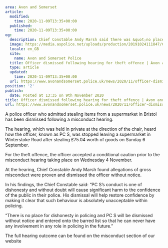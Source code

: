 ```yaml
area: Avon and Somerset
article:
  modified:
    time: 2020-11-09T13:35+00:00
  published:
    time: 2020-11-09T13:35+00:00
og:
  description: Chief Constable Andy Marsh said there was &quot;no place for dishonesty in policing&quot;.
  image: https://media.aspolice.net/uploads/production/20191024111847/Crest.jpg
  locale: en_GB
  site:
    name: Avon and Somerset Police
  title: Officer dismissed following hearing for theft offence | Avon and Somerset Police
  type: article
  updated:
    time: 2020-11-09T13:35+00:00
  url: https://www.avonandsomerset.police.uk/news/2020/11/officer-dismissed-following-hearing-for-theft-offence/
position: '2'
publish:
  date: Posted at 13:35 on 9th November 2020
title: Officer dismissed following hearing for theft offence | Avon and Somerset Police
url: https://www.avonandsomerset.police.uk/news/2020/11/officer-dismissed-following-hearing-for-theft-offence/
```

A police officer who admitted stealing items from a supermarket in Bristol has been dismissed following a misconduct hearing.

The hearing, which was held in private at the direction of the chair, heard how the officer, known as PC S, was stopped leaving a supermarket in Winterstoke Road after stealing £75.04 worth of goods on Sunday 6 September.

For the theft offence, the officer accepted a conditional caution prior to the misconduct hearing taking place on Wednesday 4 November.

At the hearing, Chief Constable Andy Marsh found allegations of gross misconduct were proven and dismissed the officer without notice.

In his findings, the Chief Constable said: “PC S’s conduct is one of dishonesty and without doubt will cause significant harm to the confidence of the public in their police. His dismissal will help restore confidence by making it clear that such behaviour is absolutely unacceptable within policing.

“There is no place for dishonesty in policing and PC S will be dismissed without notice and entered onto the barred list so that he can never have any involvement in any role in policing in the future.”

The full hearing outcome can be found on the misconduct section of our website
